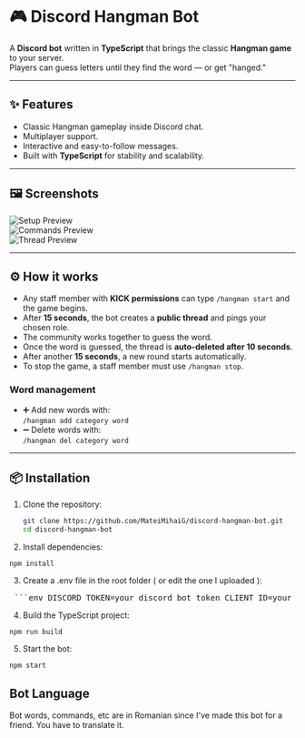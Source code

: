 # 🎮 Discord Hangman Bot

A **Discord bot** written in **TypeScript** that brings the classic **Hangman game** to your server.  
Players can guess letters until they find the word — or get "hanged."

---

## ✨ Features
- Classic Hangman gameplay inside Discord chat.
- Multiplayer support.
- Interactive and easy-to-follow messages.
- Built with **TypeScript** for stability and scalability.

---

## 🖼️ Screenshots

![Setup Preview](https://i.postimg.cc/rpWw4Tyq/Screenshot-3.png)  
![Commands Preview](https://i.postimg.cc/1z63FSRR/Screenshot-4.png)  
![Thread Preview](https://i.postimg.cc/qvyPXvnH/Screenshot-6.png)  

---

## ⚙️ How it works

- Any staff member with **KICK permissions** can type `/hangman start` and the game begins.  
- After **15 seconds**, the bot creates a **public thread** and pings your chosen role.  
- The community works together to guess the word.  
- Once the word is guessed, the thread is **auto-deleted after 10 seconds**.  
- After another **15 seconds**, a new round starts automatically.  
- To stop the game, a staff member must use `/hangman stop`.

### Word management
- ➕ Add new words with:  
  `/hangman add category word`
- ➖ Delete words with:  
  `/hangman del category word`

---

## 📦 Installation

1. Clone the repository:
   ```bash
   git clone https://github.com/MateiMihaiG/discord-hangman-bot.git
   cd discord-hangman-bot

2. Install dependencies:

`npm install`

3. Create a .env file in the root folder ( or edit the one I uploaded ):

<pre> ```env DISCORD_TOKEN=your_discord_bot_token CLIENT_ID=your_application_id GUILD_ID=your_guild_id ``` </pre>

4. Build the TypeScript project:

`npm run build`

5. Start the bot:

`npm start`



## Bot Language

Bot words, commands, etc are in Romanian since I've made this bot for a friend. You have to translate it. 
